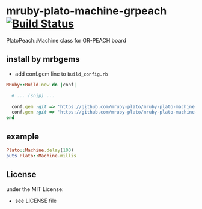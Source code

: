 # mruby-plato-machine-grpeach   [![Build Status](https://travis-ci.org/mruby-plato/mruby-plato-machine-grpeach.svg?branch=master)](https://travis-ci.org/mruby-plato/mruby-plato-machine-grpeach)
PlatoPeach::Machine class for GR-PEACH board
## install by mrbgems
- add conf.gem line to `build_config.rb`

```ruby
MRuby::Build.new do |conf|

  # ... (snip) ...

  conf.gem :git => 'https://github.com/mruby-plato/mruby-plato-machine'
  conf.gem :git => 'https://github.com/mruby-plato/mruby-plato-machine-grpeach'
end
```

## example
```ruby
Plato::Machine.delay(100)
puts Plato::Machine.millis
```

## License
under the MIT License:
- see LICENSE file
